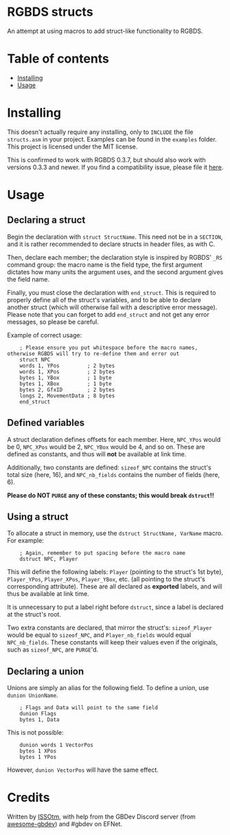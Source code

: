 
# RGBDS structs

An attempt at using macros to add struct-like functionality to RGBDS.


# Table of contents

- [Installing](#installing)
- [Usage](#usage)


# Installing

This doesn't actually require any installing, only to `INCLUDE` the file `structs.asm` in your project. Examples can be found in the `examples` folder. This project is licensed under the MIT license.

This is confirmed to work with RGBDS 0.3.7, but should also work with versions 0.3.3 and newer. If you find a compatibility issue, please file it [here](https://github.com/ISSOtm/rgbds-structs/issues/new).


# Usage

## Declaring a struct

Begin the declaration with `struct StructName`. This need not be in a `SECTION`, and it is rather recommended to declare structs in header files, as with C.

Then, declare each member; the declaration style is inspired by RGBDS' `_RS` command group: the macro name is the field type, the first argument dictates how many units the argument uses, and the second argument gives the field name.

Finally, you must close the declaration with `end_struct`. This is required to properly define all of the struct's variables, and to be able to declare another struct (which will otherwise fail with a descriptive error message). Please note that you can forget to add `end_struct` and not get any error messages, so please be careful.


Example of correct usage:
```
    ; Please ensure you put whitespace before the macro names, otherwise RGBDS will try to re-define them and error out
    struct NPC
    words 1, YPos         ; 2 bytes
    words 1, XPos         ; 2 bytes
    bytes 1, YBox         ; 1 byte
    bytes 1, XBox         ; 1 byte
    bytes 2, GfxID        ; 2 bytes
    longs 2, MovementData ; 8 bytes
    end_struct
```


## Defined variables

A struct declaration defines offsets for each member. Here, `NPC_YPos` would be 0, `NPC_XPos` would be 2, `NPC_YBox` would be 4, and so on. These are defined as constants, and thus will **not** be available at link time.

Additionally, two constants are defined: `sizeof_NPC` contains the struct's total size (here, 16), and `NPC_nb_fields` contains the number of fields (here, 6).

**Please do NOT `PURGE` any of these constants; this would break `dstruct`!!**


## Using a struct

To allocate a struct in memory, use the `dstruct StructName, VarName` macro. For example:
```
    ; Again, remember to put spacing before the macro name
    dstruct NPC, Player
```

This will define the following labels: `Player` (pointing to the struct's 1st byte), `Player_YPos`, `Player_XPos`, `Player_YBox`, etc. (all pointing to the struct's corresponding attribute). These are all declared as **exported** labels, and will thus be available at link time.

It is unnecessary to put a label right before `dstruct`, since a label is declared at the struct's root.


Two extra constants are declared, that mirror the struct's: `sizeof_Player` would be equal to `sizeof_NPC`, and `Player_nb_fields` would equal `NPC_nb_fields`. These constants will keep their values even if the originals, such as `sizeof_NPC`, are `PURGE`'d.

## Declaring a union

Unions are simply an alias for the following field. To define a union, use `dunion UnionName`.

```
    ; Flags and Data will point to the same field
    dunion Flags
    bytes 1, Data
```

This is not possible:
```
    dunion words 1 VectorPos
    bytes 1 XPos
    bytes 1 YPos
```
However, `dunion VectorPos` will have the same effect.



# Credits

Written by [ISSOtm](https://github.com/ISSOtm), with help from the GBDev Discord server (from [awesome-gbdev](https://github.com/avivace/awesome-gbdev)) and #gbdev on EFNet.

